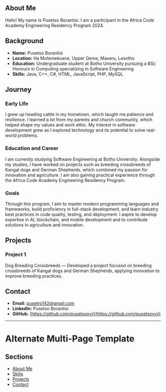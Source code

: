 ## About Me

Hello! My name is Pusetso Borantisi. I am a participant in the Africa Code Academy Engineering Residency Program 2024.

## Background

- **Name:** Pusetso Borantisi  
- **Location:** Ha Motemekoane, Upper Qeme, Maseru, Lesotho  
- **Education:** Undergraduate student at Botho University pursuing a BSc Honours in Computing specializing in Software Engineering  
- **Skills:** Java, C++, C#, HTML, JavaScript, PHP, MySQL

## Journey

### Early Life

I grew up heading cattle in my hometown, which taught me patience and resilience. I learned a lot from my parents and church community, which helped shape my values and work ethic. My interest in software development grew as I explored technology and its potential to solve real-world problems.

### Education and Career

I am currently studying Software Engineering at Botho University. Alongside my studies, I have worked on projects such as breeding crossbreeds of Kangal dogs and German Shepherds, which combined my passion for innovation and agriculture. I am also gaining practical experience through the Africa Code Academy Engineering Residency Program.

### Goals

Through this program, I aim to master modern programming languages and frameworks, build proficiency in full-stack development, and learn industry best practices in code quality, testing, and deployment. I aspire to develop expertise in AI, blockchain, and mobile development and to contribute solutions in agriculture and innovation.

## Projects

### Project 1

Dog Breeding Crossbreeds — Developed a project focused on breeding crossbreeds of Kangal dogs and German Shepherds, applying innovation to improve breeding practices.

## Contact

- **Email:** pusetro142@gmail.com  
- **LinkedIn:** Pusetso Borantisi  
- **GitHub:** [https://github.com/pusetsoxvii](https://github.com/pusetsoxvii)

---

# Alternate Multi-Page Template

## Sections

- [About Me](about.md)  
- [Skills](skills.md)  
- [Projects](projects/index.md)  
- [Contact](contact.md)


